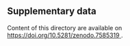 
## Supplementary data

Content of this directory are available on [https://doi.org/10.5281/zenodo.7585319 ](https://doi.org/10.5281/zenodo.7585319).  
